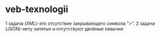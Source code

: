# veb-texnologii 
1  задача (XML)-это отсутствие закрывающего символа ">".
2  задача (JSON)-нету запятых и отсутствуют двойные кавычки

